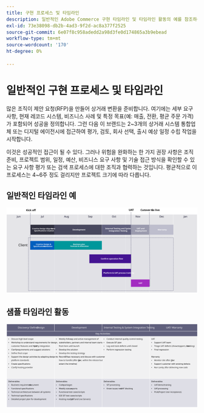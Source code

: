 ```yaml
---
title: 구현 프로세스 및 타임라인
description: 일반적인 Adobe Commerce 구현 타임라인 및 타임라인 활동의 예를 참조하십시오.
exl-id: 73e38098-db2b-4ad3-9f2d-ac8a377f2525
source-git-commit: 6e07f8c958adedd2a98d3fe0d174865a3b9ebead
workflow-type: tm+mt
source-wordcount: '170'
ht-degree: 0%

---
```



# 일반적인 구현 프로세스 및 타임라인

많은 조직이 제안 요청(RFP)을 만들어 상거래 변환을 준비합니다. 여기에는 세부 요구 사항, 현재 레코드 시스템, 비즈니스 사례 및 특정 목표(예: 매출, 전환, 평균 주문 가격)가 포함되어 성공을 정의합니다. 그런 다음 이 브랜드는 2~3개의 상거래 시스템 통합업체 또는 디지털 에이전시에 접근하여 평가, 검토, 회사 선택, 출시 예상 일정 수립 작업을 시작합니다.

이것은 성공적인 접근이 될 수 있다. 그러나 위험을 완화하는 한 가지 권장 사항은 조직 준비, 프로젝트 범위, 일정, 예산, 비즈니스 요구 사항 및 기술 접근 방식을 확인할 수 있는 요구 사항 평가 또는 검색 프로세스에 대한 조직과 협력하는 것입니다. 평균적으로 이 프로세스는 4~6주 정도 걸리지만 프로젝트 크기에 따라 다릅니다.

## 일반적인 타임라인 예

![일반적인 상거래 구현 타임라인 예제](../../assets/playbooks/timeline-example.svg)

## 샘플 타임라인 활동

![샘플 상거래 구현 타임라인 활동](../../assets/playbooks/timeline-activities-example.svg)
